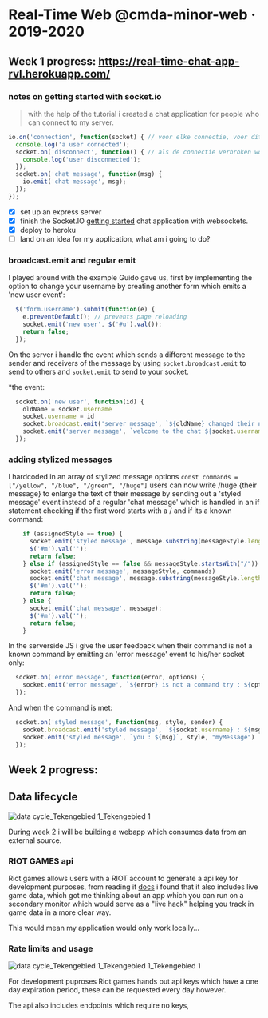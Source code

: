 # Real-Time Web @cmda-minor-web · 2019-2020

[rubric]: https://docs.google.com/spreadsheets/d/e/2PACX-1vSd1I4ma8R5mtVMyrbp6PA2qEInWiOialK9Fr2orD3afUBqOyvTg_JaQZ6-P4YGURI-eA7PoHT8TRge/pubhtml

## Week 1 progress: https://real-time-chat-app-rvl.herokuapp.com/

### notes on getting started with socket.io

> with the help of the tutorial i created a chat application for people who can connect to my server.

```javascript
io.on('connection', function(socket) { // voor elke connectie, voer dit uit:
  console.log('a user connected');
  socket.on('disconnect', function() { // als de connectie verbroken wordt, voer dit uit
    console.log('user disconnected');
  });
  socket.on('chat message', function(msg) {
    io.emit('chat message', msg);
  });
});
```

- [x] set up an express server
- [x] finish the Socket.IO [getting started](https://socket.io/get-started/chat/) chat application with websockets.
- [x] deploy to heroku
- [ ] land on an idea for my application, what am i going to do?

### broadcast.emit and regular emit

I played around with the example Guido gave us, first by implementing the option to change your username by creating another form which emits a 'new user event':

```javascript
  $('form.username').submit(function(e) {
    e.preventDefault(); // prevents page reloading
    socket.emit('new user', $('#u').val());
    return false;
  });
```

On the server i handle the event which sends a different message to the sender and receivers of the message by using `socket.broadcast.emit` to send to others and `socket.emit` to send to your socket.

*the event:

```javascript
  socket.on('new user', function(id) {
    oldName = socket.username
    socket.username = id
    socket.broadcast.emit('server message', `${oldName} changed their name to ${socket.username}!`)
    socket.emit('server message', `welcome to the chat ${socket.username}!`)
  });
```

### adding stylized messages

I hardcoded in an array of stylized message options `const commands = ["/yellow", "/blue", "/green", "/huge"]`
users can now write /huge {their message} to enlarge the text of their message by sending out a 'styled message' event instead of a regular 'chat message' which is handled in an if statement checking if the first word starts with a / and if its a known command:

```javascript
    if (assignedStyle == true) {
      socket.emit('styled message', message.substring(messageStyle.length), messageStyle.substring(1));
      $('#m').val('');
      return false;
    } else if (assignedStyle == false && messageStyle.startsWith("/")) {
      socket.emit('error message', messageStyle, commands)
      socket.emit('chat message', message.substring(messageStyle.length));
      $('#m').val('');
      return false;
    } else {
      socket.emit('chat message', message);
      $('#m').val('');
      return false;
    }
 ```
 
In the serverside JS i give the user feedback when their command is not a known command by emitting an 'error message' event to his/her socket only:

```javascript
  socket.on('error message', function(error, options) {
    socket.emit('error message', `${error} is not a command try : ${options}`)
  });
```

And when the command is met:

```javascript
  socket.on('styled message', function(msg, style, sender) {
    socket.broadcast.emit('styled message', `${socket.username} : ${msg}`, style, "other");
    socket.emit('styled message', `you : ${msg}`, style, "myMessage")
  });
```

## Week 2 progress:

## Data lifecycle

![data cycle_Tekengebied 1_Tekengebied 1](https://user-images.githubusercontent.com/36195440/79560914-c0755f00-80a8-11ea-9419-e8430049459e.png)

During week 2 i will be building a webapp which consumes data from an external source.

### RIOT GAMES api

Riot games allows users with a RIOT account to generate a api key for development purposes, from reading it [docs](https://developer.riotgames.com/docs/lol) i found that it also includes live game data, which got me thinking about an app which you can run on a secondary monitor which would serve as a "live hack" helping you track in game data in a more clear way.

This would mean my application would only work locally... 

### Rate limits and usage

![data cycle_Tekengebied 1_Tekengebied 1_Tekengebied 1](https://user-images.githubusercontent.com/36195440/79844506-0a698800-83bc-11ea-8bc6-3d7feb3bda21.png)


For development puproses Riot games hands out api keys which have a one day expiration period, these can be requested every day however.

The api also includes endpoints which require no keys, 
